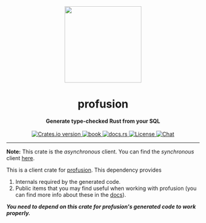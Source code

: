 <div align="center"> <img src="https://raw.githubusercontent.com/profusion-rs/profusion/main/assets/logo.svg" width=200 /> </div>
<h1 align="center">profusion</h1>
<div align="center">
 <strong>
   Generate type-checked Rust from your SQL
 </strong>
</div>

<br />

<div align="center">
  <!-- Version -->
  <a href="https://crates.io/crates/profusion_async">
    <img src="https://img.shields.io/crates/v/profusion_async.svg?style=flat-square"
    alt="Crates.io version" />
  </a>

  <!-- Book -->
  <a href="https://profusion-rs.netlify.app/book/index.html">
  <img src="https://img.shields.io/badge/book-latest-blue?logo=mdbook&style=flat-square" alt="book">
  </a>

  <!-- Docs -->
  <a href="https://docs.rs/profusion_async/latest/profusion_async/">
    <img alt="docs.rs" src="https://img.shields.io/docsrs/profusion_async?style=flat-square">
  </a>

  <!-- License -->
  <a href="https://github.com/profusion-rs/profusion#License">
    <img src="https://img.shields.io/badge/License-APACHE--2.0%2FMIT-blue?style=flat-square" alt="License">
  </a>

  <!-- Chat -->
  <a href="https://discord.gg/nYwUmQDHBZ">
    <img src="https://img.shields.io/discord/987088069280825401?label=chat&logo=discord&style=flat-square" alt="Chat">
  </a>
</div>

---

**Note:** This crate is the *asynchronous* client. You can find the *synchronous* client [here](https://crates.io/crates/profusion_sync).

This is a client crate for [profusion](https://crates.io/crates/profusion). This dependency provides
1. Internals required by the generated code.
2. Public items that you may find useful when working with profusion (you can find more info about these in the [docs](https://docs.rs/profusion_async/latest/profusion_async/)).

***You need to depend on this crate for profusion's generated code to work properly.***